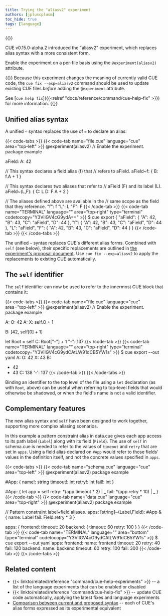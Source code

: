 ```yaml
---
title: Trying the "aliasv2" experiment
authors: [jpluscplusm]
toc_hide: true
tags: [language]
---
```

{{<sidenote text="Requires CUE v0.15.0 or later">}}

CUE v0.15.0-alpha.2 introduced the "aliasv2" experiment, which
replaces alias syntax with a more consistent form.

Enable the experiment on a per-file basis using the
`@experiment(aliasv2)`
attribute.

{{<info>}}
Because this experiment changes the meaning of currently valid CUE code, the
`cue fix --exp=aliasv2`
command should be used to update existing CUE files *before* adding the
`@experiment` attribute.

See [`cue help fix`]({{<relref "docs/reference/command/cue-help-fix" >}})
for more information.
{{</info>}}

## Unified alias syntax

A unified `~` syntax replaces the use of `=` to declare an alias:

{{< code-tabs >}}
{{< code-tab name="file.cue" language="cue" area="top-left" >}}
@experiment(aliasv2) // Enable the experiment.
package example

aField: A: 42

// This syntax declares a field alias (f) that
// refers to aField.
aField~f: {
    B: f.A + 1
}

// This syntax declares two aliases that refer to
// aField (F) and its label (L).
aField~(L,F): {
    C: L
    D: F.A + 2
}

// The aliases defined above are available in the
// same scope as the field that they reference.
"f": f
"L": L
"F": F
{{< /code-tab >}}
{{< code-tab name="TERMINAL" language="" area="top-right" type="terminal" codetocopy="Y3VlIGV4cG9ydA==" >}}
$ cue export
{
    "aField": {
        "A": 42,
        "B": 43,
        "C": "aField",
        "D": 44
    },
    "f": {
        "A": 42,
        "B": 43,
        "C": "aField",
        "D": 44
    },
    "L": "aField",
    "F": {
        "A": 42,
        "B": 43,
        "C": "aField",
        "D": 44
    }
}
{{< /code-tab >}}
{{< /code-tabs >}}

The unified `~` syntax replaces CUE's different alias forms.
Combined with `self` (see below), their specific replacements are outlined in
[the experiment's proposal document](https://github.com/cue-lang/proposal/blob/main/designs/language/4014-aliases-v2.md#comparison-between-current-and-proposed-syntax).
Use `cue fix --exp=aliasv2` to apply the replacements to existing CUE automatically.

## The `self` identifier

The `self` identifier can now be used to refer to the innermost CUE
block that contains it:

{{< code-tabs >}}
{{< code-tab name="file.cue" language="cue" area="top-left" >}}
@experiment(aliasv2) // Enable the experiment.
package example

A: O: 42
A: X: self.O + 1

B: [42, self[0] + 1]

let Root = self
C:   Root["-"] + 1
"-": 137
{{< /code-tab >}}
{{< code-tab name="TERMINAL" language="" area="top-right" type="terminal" codetocopy="Y3VlIGV4cG9ydCAtLW91dCB5YW1s" >}}
$ cue export --out yaml
A:
  O: 42
  X: 43
B:
  - 42
  - 43
C: 138
'-': 137
{{< /code-tab >}}
{{< /code-tabs >}}

Binding an identifier to the top level of the file using a `let` declaration
(as with `Root`, above) can be useful when referring to top-level fields that
would otherwise be shadowed, or when the field's name is not a valid
identifier.

## Complementary features

The new alias syntax and `self` have been designed to work together,
supporting more complex aliasing scenarios.

In this example a pattern constraint alias in data.cue gives each app access to
its path label (`Label`) along with its field (`Field`). The use of `self` in
schema.cue is needed to refer to the values of `timeout` and `retry` that are
set in `apps`. Using a field alias declared on `#App` would refer to those
fields' values in the definition itself, and not the concrete values specified
in `apps`.

{{< code-tabs >}}
{{< code-tab name="schema.cue" language="cue" area="top-left" >}}
@experiment(aliasv2)
package example

#App: {
	name!:    string
	timeout!: int
	retry!:   int
	fail!:    int
}

#App: {
	let app = self
	retry: *(app.timeout * 2) | _
	fail:  *(app.retry * 10) | _
}
{{< /code-tab >}}
{{< code-tab name="data.cue" language="cue" area="top-right" >}}
@experiment(aliasv2)
package example

// Pattern constraint label+field aliases.
apps: [string]~(Label,Field): #App & {
	name: Label
	fail: Field.retry * 3
}

apps: {
	frontend: timeout: 20
	backend: {
		timeout: 60
		retry:   100
	}
}
{{< /code-tab >}}
{{< code-tab name="TERMINAL" language="" area="bottom" type="terminal" codetocopy="Y3VlIGV4cG9ydCAtLW91dCB5YW1s" >}}
$ cue export --out yaml
apps:
  frontend:
    name: frontend
    timeout: 20
    retry: 40
    fail: 120
  backend:
    name: backend
    timeout: 60
    retry: 100
    fail: 300
{{< /code-tab >}}
{{< /code-tabs >}}


## Related content

- {{< linkto/related/reference "command/cue-help-experiments" >}} --
  a list of the language experiments that can be enabled or disabled
- {{< linkto/related/reference "command/cue-help-fix" >}} --
  update CUE code automatically, applying the latest fixes and language experiments
- [Comparison between current and proposed syntax](https://github.com/cue-lang/proposal/blob/main/designs/language/4014-aliases-v2.md#comparison-between-current-and-proposed-syntax) --
  each of CUE's alias forms expressed as its experimental equivalent <!-- TODO: replace with cuelang.org doc -->
